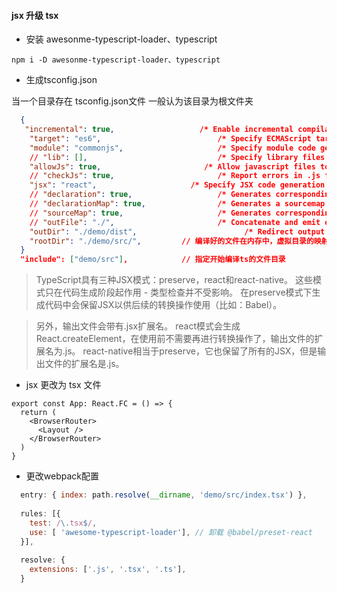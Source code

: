#### jsx 升级 tsx

- 安装 awesonme-typescript-loader、typescript

```shell
npm i -D awesonme-typescript-loader、typescript
```

- 生成tsconfig.json

当一个目录存在 tsconfig.json文件 一般认为该目录为根文件夹
```json
  {
   "incremental": true,                   /* Enable incremental compilation */
    "target": "es6",                          /* Specify ECMAScript target version: 'ES3' (default), 'ES5', 'ES2015', 'ES2016', 'ES2017', 'ES2018', 'ES2019', 'ES2020', or 'ESNEXT'. */
    "module": "commonjs",                     /* Specify module code generation: 'none', 'commonjs', 'amd', 'system', 'umd', 'es2015', 'es2020', or 'ESNext'. */
    // "lib": [],                             /* Specify library files to be included in the compilation. */
    "allowJs": true,                       /* Allow javascript files to be compiled. */
    // "checkJs": true,                       /* Report errors in .js files. */
    "jsx": "react",                     /* Specify JSX code generation: 'preserve', 'react-native', or 'react'. */
    // "declaration": true,                   /* Generates corresponding '.d.ts' file. */
    // "declarationMap": true,                /* Generates a sourcemap for each corresponding '.d.ts' file. */
    // "sourceMap": true,                     /* Generates corresponding '.map' file. */
    // "outFile": "./",                       /* Concatenate and emit output to single file. */
    "outDir": "./demo/dist",                        /* Redirect output structure to the directory. */
    "rootDir": "./demo/src/",         // 编译好的文件在内存中，虚拟目录的映射              /* Specify the root directory of input files. Use to control the output directory structure with --outDir. */
  }
  "include": ["demo/src"],            // 指定开始编译ts的文件目录
```

> TypeScript具有三种JSX模式：preserve，react和react-native。 这些模式只在代码生成阶段起作用 - 类型检查并不受影响。 在preserve模式下生成代码中会保留JSX以供后续的转换操作使用（比如：Babel）。 

> 另外，输出文件会带有.jsx扩展名。 react模式会生成React.createElement，在使用前不需要再进行转换操作了，输出文件的扩展名为.js。 react-native相当于preserve，它也保留了所有的JSX，但是输出文件的扩展名是.js。

- jsx 更改为 tsx 文件

```tsx
export const App: React.FC = () => {
  return (
    <BrowserRouter>
      <Layout />
    </BrowserRouter>
  )
}

```

- 更改webpack配置

```js
  entry: { index: path.resolve(__dirname, 'demo/src/index.tsx') },
  
  rules: [{
    test: /\.tsx$/,
    use: [ 'awesome-typescript-loader'], // 卸载 @babel/preset-react
  }],
  
  resolve: {
    extensions: ['.js', '.tsx', '.ts'],
  }
```
